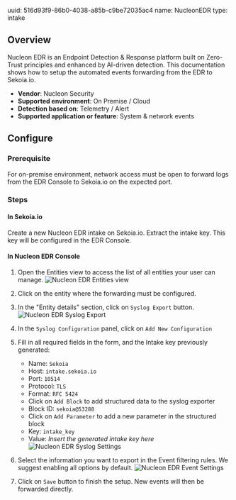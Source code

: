 uuid: 516d93f9-86b0-4038-a85b-c9be72035ac4
name: NucleonEDR
type: intake

## Overview

Nucleon EDR is an Endpoint Detection & Response platform built on Zero-Trust principles and enhanced by AI-driven detection.
This documentation shows how to setup the automated events forwarding from the EDR to Sekoia.io.

- **Vendor**: Nucleon Security
- **Supported environment**: On Premise / Cloud
- **Detection based on**: Telemetry / Alert
- **Supported application or feature**: System & network events

## Configure

### Prerequisite

For on-premise environment, network access must be open to forward logs from the EDR Console to Sekoia.io on the expected port.

### Steps

#### In Sekoia.io

Create a new Nucleon EDR intake on Sekoia.io.
Extract the intake key. This key will be configured in the EDR Console.

#### In Nucleon EDR Console

1. Open the Entities view to access the list of all entities your user can manage.
![Nucleon EDR Entities view](/assets/integration/endpoint/nucleonedr/nucleonedr-entities-view.png)

2. Click on the entity where the forwarding must be configured.

3. In the "Entity details" section, click on `Syslog Export` button.
![Nucleon EDR Syslog Export](/assets/integration/endpoint/nucleonedr/nucleonedr-syslog-export.png)

4. In the `Syslog Configuration` panel, click on `Add New Configuration`

5. Fill in all required fields in the form, and the Intake key previously generated:
    - Name: `Sekoia`
    - Host: `intake.sekoia.io`
    - Port: `10514`
    - Protocol: `TLS`
    - Format: `RFC 5424`
    - Click on `Add Block` to add structured data to the syslog exporter
    - Block ID: `sekoia@53288`
    - Click on `Add Parameter` to add a new parameter in the structured block
    - Key: `intake_key`
    - Value: *Insert the generated intake key here*
![Nucleon EDR Syslog Settings](/assets/integration/endpoint/nucleonedr/nucleonedr-syslog-settings.png)

6. Select the information you want to export in the Event filtering rules. We suggest enabling all options by default.
![Nucleon EDR Event Settings](/assets/integration/endpoint/nucleonedr/nucleonedr-event-settings.png)

7. Click on `Save` button to finish the setup. New events will then be forwarded directly.

